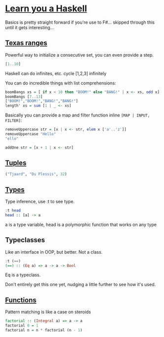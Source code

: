 # [Learn you a Haskell](http://learnyouahaskell.com/starting-out)

Basics is pretty straight forward if you're use to F#... skipped through this until it gets interesting...

## [Texas ranges](http://learnyouahaskell.com/starting-out#texas-ranges)

Powerful way to initialize a consecutive set, you can even provide a step.

```haskell
[1..10]
```

Haskell can do infinites, etc. cycle [1,2,3] infinitely

You can do incredible things with list comprehensions:

```haskell
boomBangs xs = [ if x < 10 then "BOOM!" else "BANG!" | x <- xs, odd x]
boomBangs [7..13]
["BOOM!","BOOM!","BANG!","BANG!"]
length' xs = sum [1 | _ <- xs] 
```

Basically you can provide a map and filter function inline `[MAP | INPUT, FILTER]`:

```haskell
removeUppercase str = [x | x <- str, elem x ['a'..'z']]
removeUppercase "Hello"
"ello"

addOne str = [x + 1 | x <- str]
```

## [Tuples](http://learnyouahaskell.com/starting-out#tuples)

```haskell
("Tjaard", "Du Plessis", 32)
```

## [Types](http://learnyouahaskell.com/types-and-typeclasses)

Type inference, use :t to see type.

```Haskell
:t head
head :: [a] -> a
```

a is a type variable, head is a polymorphic function that works on any type

## Typeclasses

Like an interface in OOP, but better.  Not a class.

```haskell
:t (==)  
(==) :: (Eq a) => a -> a -> Bool 
```

Eq is a typeclass.

Don't entirely get this one yet, nudging a little further to see how it's used.

## [Functions](http://learnyouahaskell.com/syntax-in-functions)

Pattern matching is like a case on steroids

```haskell
factorial :: (Integral a) => a -> a
factorial 0 = 1
factorial n = n * factorial (n - 1)
```